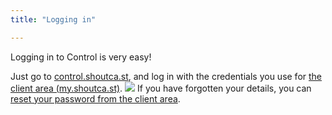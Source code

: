 ```yaml
---
title: "Logging in"

---
```

Logging in to Control is very easy!

Just go to [control.shoutca.st](https://control.shoutca.st), and log in with the credentials you use for [the client area (my.shoutca.st)](https://my.shoutca.st).
![](https://images.shoutca.st/j9OM60IdRES1D7xcqdUA_nrX6O9v.png)
If you have forgotten your details, you can [reset your password from the client area](https://my.shoutca.st/pwreset.php).
